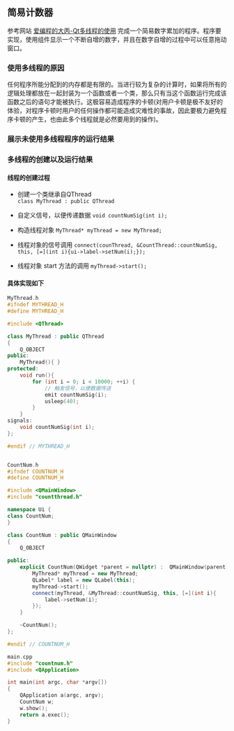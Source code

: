 ## 简易计数器

参考网站 [爱编程的大丙-Qt多线程的使用](https://subingwen.cn/qt/thread/#2-2-%E7%A4%BA%E4%BE%8B%E4%BB%A3%E7%A0%81) 完成一个简易数字累加的程序。程序要实现，使用组件显示一个不断自增的数字，并且在数字自增的过程中可以任意拖动窗口。          

### 使用多线程的原因
任何程序所能分配到的内存都是有限的。当进行较为复杂的计算时，如果将所有的逻辑处理都放在一起封装为一个函数或者一个类，那么只有当这个函数运行完成该函数之后的语句才能被执行。这极容易造成程序的卡顿(对用户卡顿是极不友好的体验，对程序卡顿时用户的任何操作都可能造成灾难性的事故，因此要极力避免程序卡顿的产生，也由此多个线程就是必然要用到的操作)。

### 展示未使用多线程程序的运行结果


### 多线程的创建以及运行结果
#### 线程的创建过程

- 创建一个类继承自QThread    
`class MyThread : public QThread`        

- 自定义信号，以便传递数据
`void countNumSig(int i);`        

- 构造线程对象
`MyThread* myThread = new MyThread;`         

- 线程对象的信号调用
`connect(counThread, &CountThread::countNumSig, this, [=](int i){ui->label->setNum(i);});`        

- 线程对象 start 方法的调用
`myThread->start();`          

#### 具体实现如下
```c++
MyThread.h
#ifndef MYTHREAD_H
#define MYTHREAD_H

#include <QThread>

class MyThread : public QThread
{
    Q_OBJECT
public:
    MyThread(){ }
protected:
    void run(){
        for (int i = 0; i < 10000; ++i) {
            // 触发信号，以便数据传送
            emit countNumSig(i);
            usleep(40);
        }
    }
signals:
    void countNumSig(int i);
};

#endif // MYTHREAD_H


CountNum.h
#ifndef COUNTNUM_H
#define COUNTNUM_H

#include <QMainWindow>
#include "countthread.h"

namespace Ui {
class CountNum;
}

class CountNum : public QMainWindow
{
    Q_OBJECT

public:
    explicit CountNum(QWidget *parent = nullptr) :  QMainWindow(parent){
        MyThread* myThread = new MyThread;
        QLabel* label = new QLabel(this);
        myThread->start();
        connect(myThread, &MyThread::countNumSig, this, [=](int i){
            label->setNum(i);
        });
    }

    ~CountNum();
};

#endif // COUNTNUM_H

main.cpp
#include "countnum.h"
#include <QApplication>

int main(int argc, char *argv[])
{
    QApplication a(argc, argv);
    CountNum w;
    w.show();
    return a.exec();
}
```